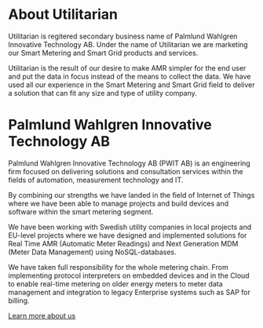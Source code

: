 # About Utilitarian

Utilitarian is regitered secondary business name of Palmlund Wahlgren Innovative 
Technology AB. Under the name of Utilitarian we are marketing our Smart Metering and 
Smart Grid products and services.

Utilitarian is the result of our desire to make AMR  simpler for the end 
user and put the data in focus instead of the means to collect the data.
We have used all our experience in the Smart Metering and Smart Grid field to deliver 
a solution that can fit any size and type of utility company. 


# Palmlund Wahlgren Innovative Technology AB
Palmlund Wahlgren Innovative Technology AB (PWIT AB) is an engineering firm 
focused on delivering solutions and consultation services within the fields 
of automation, measurement technology and IT. 

By combining our strengths we have landed in the field of Internet of Things 
where we have been able to manage projects and build devices and software 
within the smart metering segment.

We have been working with Swedish utility companies in local projects and 
EU-level projects where we have designed and implemented solutions for Real 
Time AMR (Automatic Meter Readings) and Next Generation MDM (Meter Data 
Management) using NoSQL-databases.

We have taken full responsibility for the whole metering chain. From 
implementing protocol interpreters on embedded devices and in the Cloud to 
enable real-time metering on older energy meters to meter data management and 
integration to legacy Enterprise systems such as SAP for billing.

[Learn more about us](https://www.pwit.se)